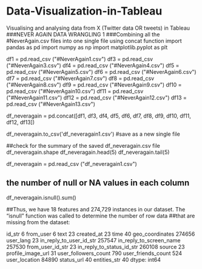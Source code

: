 # Data-Visualization-in-Tableau
Visualising and analysing data from X  (Twitter data OR tweets) in Tableau
###NEVER AGAIN DATA WRANGLING 1
###Combining all the #NeverAgain.csv files into one single file using concat function
import pandas as pd
import numpy as np
import matplotlib.pyplot as plt

df1 = pd.read_csv ("#NeverAgain1.csv")
df3 = pd.read_csv ("#NeverAgain3.csv")
df4 = pd.read_csv ("#NeverAgain4.csv")
df5 = pd.read_csv ("#NeverAgain5.csv")
df6 = pd.read_csv ("#NeverAgain6.csv")
df7 = pd.read_csv ("#NeverAgain7.csv")
df8 = pd.read_csv ("#NeverAgain8.csv")
df9 = pd.read_csv ("#NeverAgain9.csv")
df10 = pd.read_csv ("#NeverAgain10.csv")
df11 = pd.read_csv ("#NeverAgain11.csv")
df12 = pd.read_csv ("#NeverAgain12.csv")
df13 = pd.read_csv ("#NeverAgain13.csv")

df_neveragain = pd.concat([df1, df3, df4, df5, df6, df7, df8, df9, df10, df11, df12, df13])

df_neveragain.to_csv('df_neveragain1.csv') #save as a new single file

##check for the summary of the saved df_neveragain.csv file
df_neveragain.shape 
df_neveragain.head(5)
df_neveragain.tail(5)

df_neveragain = pd.read_csv ("df_neveragain1.csv")

## the number of null or NA values in each column
df_neveragain.isnull().sum() 


##Thus, we have 18 features and 274,729 instances in our dataset. The “isnull” function was called to determine the number of row data ##that are missing from the dataset:

id_str                            6
from_user                         6
text                             23
created_at                       23
time                             40
geo_coordinates              274656
user_lang                        23
in_reply_to_user_id_str      257547
in_reply_to_screen_name      257530
from_user_id_str                 23
in_reply_to_status_id_str    260108
source                           23
profile_image_url                31
user_followers_count            790
user_friends_count              524
user_location                 84890
status_url                       40
entities_str                     40
dtype: int64
